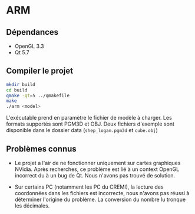 # ARM

## Dépendances

- OpenGL 3.3
- Qt 5.7

## Compiler le projet

```sh
mkdir build
cd build
qmake -qt=5 ../qmakefile
make
./arm <model>
```

L'exécutable prend en paramètre le fichier de modèle à charger. Les
formats supportés sont PGM3D et OBJ. Deux fichiers d'exemple sont
disponible dans le dossier data (`shep_logan.pgm3d` et `cube.obj`)

## Problèmes connus

- Le projet a l'air de ne fonctionner uniquement sur cartes graphiques
NVidia. Après recherches, ce problème est lié à un context OpenGL
incorrect du à un bug de Qt. Nous n'avons pas trouvé de solution.

- Sur certains PC (notamment les PC du CREMI), la lecture des coordonnées
dans les fichiers est incorrecte, nous n'avons pas réussi à déterminer
l'origine du problème. La conversion du nombre lu tronque les décimales.
